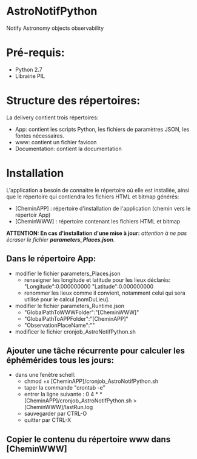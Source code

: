 # AstroNotifPython
Notify Astronomy objects observability

# Pré-requis:
 - Python 2.7
 - Librairie PIL

# Structure des répertoires:
 La delivery contient trois répertoires:
 - App: contient les scripts Python, les fichiers de paramètres JSON, les fontes nécessaires.
 - www: contient un fichier favicon
 - Documentation: contient la documentation

# Installation
L'application a besoin de connaitre le répertoire où elle est installée, ainsi que le répertoire qui contiendra les fichiers HTML et bitmap générés:
 - [CheminAPP] : répertoire d'installation de l'application (chemin vers le répertoir App)
 - [CheminWWW] : répertoire contenant les fichiers HTML et bitmap

**ATTENTION: En cas d'installation d'une mise à jour:** _attention à ne pas écraser le fichier **parameters_Places.json**._

## Dans le répertoire App:
 - modifier le fichier parameters_Places.json
   - renseigner les longitude et latitude pour les lieux déclarés:
      "Longitude":0.000000000
      "Latitude":0.000000000 
   - renommer les lieux comme il convient, notamment celui qui sera utilisé pour le calcul [nomDuLieu].
 - modifier le fichier parameters_Runtime.json
   - "GlobalPathToWWWFolder":"[CheminWWW]"
   - "GlobalPathToAPPFolder":"[CheminAPP]"
   - "ObservationPlaceName":"<nomDuLieu>"
 - modificer le fichier cronjob_AstroNotifPython.sh

## Ajouter une tâche récurrente pour calculer les éphémérides tous les jours:
 - dans une fenêtre schell:
   - chmod +x [CheminAPP]/cronjob_AstroNotifPython.sh
   - taper la commande "crontab -e"
   - entrer la ligne suivante :
        0 4 * * [CheminAPP]/cronjob_AstroNotifPython.sh > [CheminWWW]/lastRun.log
   - sauvegarder par CTRL-O
   - quitter par CTRL-X
  
## Copier le contenu du répertoire www dans [CheminWWW]
